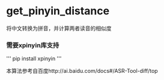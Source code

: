 # get_pinyin_distance
将中文转换为拼音，并计算两者读音的相似度
### 需要xpinyin库支持
'''
pip install xpinyin
'''

本算法参考自百度http://ai.baidu.com/docs#/ASR-Tool-diff/top
